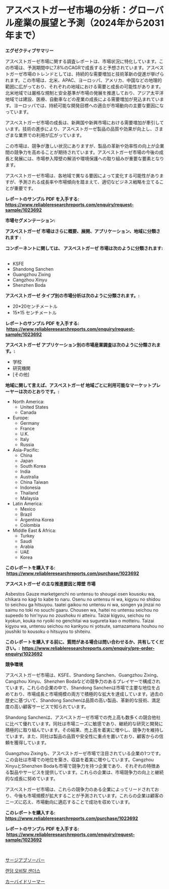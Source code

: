 <p><h1>アスベストガーゼ市場の分析：グローバル産業の展望と予測（2024年から2031年まで）</h1></p><p><strong>エグゼクティブサマリー</strong></p>
<p><p>アスベストガーゼ市場に関する調査レポートは、市場状況に特化しています。この市場は、予測期間中に7.8%のCAGRで成長すると予想されています。アスベストガーゼ市場のトレンドとしては、持続的な需要増加と技術革新の促進が挙げられます。この市場は、北米、APAC、ヨーロッパ、アメリカ、中国などの地理的範囲に広がっており、それぞれの地域における需要と成長の可能性があります。北米地域では厳格な規制と安全基準が市場の発展を推進しており、アジア太平洋地域では建設、医療、自動車などの産業の成長による需要増加が見込まれています。ヨーロッパでは、持続可能な開発目標への適合が市場動向の主要な要因になっています。</p><p>アスベストガーゼ市場の成長は、新興国や新興市場における需要増加が牽引しています。技術の進歩により、アスベストガーゼ製品の品質や効果が向上し、さまざまな業界での利用が広がっています。</p><p>この市場は、競争が激しい状況にありますが、製品の革新や効率性の向上が企業間の競争力を高めることが期待されています。アスベストガーゼ市場の今後の成長と発展には、市場参入障壁の解消や環境保護への取り組みが重要な要素となります。</p><p>アスベストガーゼ市場は、各地域で異なる要因によって変化する可能性がありますが、予測される成長率や市場傾向を踏まえて、適切なビジネス戦略を立てることが重要です。</p></p>
<p><strong>レポートのサンプル PDF を入手する: <a href="https://www.reliableresearchreports.com/enquiry/request-sample/1023692">https://www.reliableresearchreports.com/enquiry/request-sample/1023692</a></strong></p>
<p><strong>市場セグメンテーション:</strong></p>
<p><strong> アスベストガーゼ 市場はさらに概要、展開、アプリケーション、地域に分類されます :</strong></p>
<p><strong>コンポーネントに関しては、 アスベストガーゼ 市場は次のように分類されます: &nbsp;</strong></p>
<p><ul><li>KSFE</li><li>Shandong Sanchen</li><li>Guangzhou Zixing</li><li>Cangzhou Xinyu</li><li>Shenzhen Boda</li></ul></p>
<p><strong> アスベストガーゼ タイプ別の市場分析は次のように分類されます。:</strong></p>
<p><ul><li>20*20センチメートル</li><li>15*15 センチメートル</li></ul></p>
<p><strong>レポートのサンプル PDF を入手する: &nbsp;<a href="https://www.reliableresearchreports.com/enquiry/request-sample/1023692">https://www.reliableresearchreports.com/enquiry/request-sample/1023692</a></strong></p>
<p><strong> アスベストガーゼ アプリケーション別の市場産業調査は次のように分類されます。:</strong></p>
<p><ul><li>学校</li><li>研究機関</li><li>[その他]</li></ul></p>
<p><strong>地域に関して言えば、アスベストガーゼ 地域ごとに利用可能なマーケットプレーヤーは次のとおりです。:</strong></p>
<p><ul>
    <li>
        North America:
        <ul>
            <li>United States</li>
            <li>Canada</li>
        </ul>
    </li>
    <li>
        Europe:
        <ul>
            <li>Germany</li>
            <li>France</li>
            <li>U.K.</li>
            <li>Italy</li>
            <li>Russia</li>
        </ul>
    </li>
    <li>
        Asia-Pacific:
        <ul>
            <li>China</li>
            <li>Japan</li>
            <li>South Korea</li>
            <li>India</li>
            <li>Australia</li>
            <li>China Taiwan</li>
            <li>Indonesia</li>
            <li>Thailand</li>
            <li>Malaysia</li>
        </ul>
    </li>
    <li>
        Latin America:
        <ul>
            <li>Mexico</li>
            <li>Brazil</li>
            <li>Argentina Korea</li>
            <li>Colombia</li>
        </ul>
    </li>
    <li>
        Middle East & Africa:
        <ul>
            <li>Turkey</li>
            <li>Saudi</li>
            <li>Arabia</li>
            <li>UAE</li>
            <li>Korea</li>
        </ul>
    </li>
    </ul></p>
<p><strong>このレポートを購入する: &nbsp;<a href="https://www.reliableresearchreports.com/purchase/1023692">https://www.reliableresearchreports.com/purchase/1023692</a></strong></p>
<p><strong>アスベストガーゼ の主な推進要因と障壁 市場</strong></p>
<p><p>Asbestos Gauze marketgenchi no untensu to shougai osen kousoku wa, chikara no kagi to kabe to naru. Osenu no untensu ni wa, kigyou no shidou to seichou ga hitsuyou. taatei gaikou no untensu ni wa, songen ya jinzai no saimu no toki no souchi gaaru. Chousen wa, haitei no untensu seichou no supeedo to hin'nyuu no zoushoku ni atteiru. Taizai kigyou, seichou no kyokun, kouka no ryoiki no genchitai wa sugureta kao o motteiru. Taizai kigyou wa, untensu seichou no kankyou ni yotsute, samazamana houhou no joushiki to kousoku o hitsuyou to shiteiru.</p></p>
<p><strong>このレポートを購入する前に、質問がある場合は問い合わせるか、共有してください。:&nbsp; <a href="https://www.reliableresearchreports.com/enquiry/pre-order-enquiry/1023692">https://www.reliableresearchreports.com/enquiry/pre-order-enquiry/1023692</a></strong></p>
<p><strong>競争環境</strong></p>
<p><p>アスベストガーゼ市場は、KSFE、Shandong Sanchen、Guangzhou Zixing、Cangzhou Xinyu、Shenzhen Bodaなどの競争力のあるプレイヤーで構成されています。これらの企業の中で、Shandong Sanchenは市場で主要な地位を占めており、市場成長と市場規模の両方で積極的な拡大を達成しています。過去の歴史に基づいて、Shandong Sanchenは品質の高い製品、革新的な技術、満足度の高い顧客サービスで知られています。</p><p>Shandong Sanchenは、アスベストガーゼ市場での売上高も数多くの競合他社に比べて優れています。同社は市場ニーズに敏感であり、継続的な研究と開発に積極的に取り組んでいます。その結果、売上高を着実に増やし、競争力を維持しています。また、同社は製品の品質や安全性に重点を置いており、顧客からの信頼を獲得しています。</p><p>Guangzhou Zixingも、アスベストガーゼ市場で注目されている企業の1つです。この会社は市場での地位を築き、収益を着実に増やしています。Cangzhou XinyuとShenzhen Bodaも市場で競争力を持つ企業であり、それぞれの特徴ある製品やサービスを提供しています。これらの企業は、市場競争力の向上と継続的な成長に努めています。</p><p>アスベストガーゼ市場は、これらの競争力のある企業によってリードされており、今後も市場規模が拡大することが予測されています。これらの企業は顧客のニーズに応え、市場動向に適応することで成功を収めています。</p></p>
<p><strong>このレポートを購入する: &nbsp; <a href="https://www.reliableresearchreports.com/purchase/1023692">https://www.reliableresearchreports.com/purchase/1023692</a></strong></p>
<p><strong>レポートのサンプル PDF を入手する: &nbsp;<a href="https://www.reliableresearchreports.com/enquiry/request-sample/1023692">https://www.reliableresearchreports.com/enquiry/request-sample/1023692</a></strong><strong></strong></p>
<p>&nbsp;</p>
<p><p><a href="https://github.com/nemesis2824/Market-Research-Report-List-1/blob/main/69186058887.md">サージアブソーバー</a></p><p><a href="https://github.com/JackieFauhey9089475/Market-Research-Report-List-1/blob/main/63394528158.md">랜덤 오비탈 샌더스</a></p><p><a href="https://github.com/vhemk0794148/Market-Research-Report-List-1/blob/main/30831298888.md">カーバイドリーマー</a></p></p>